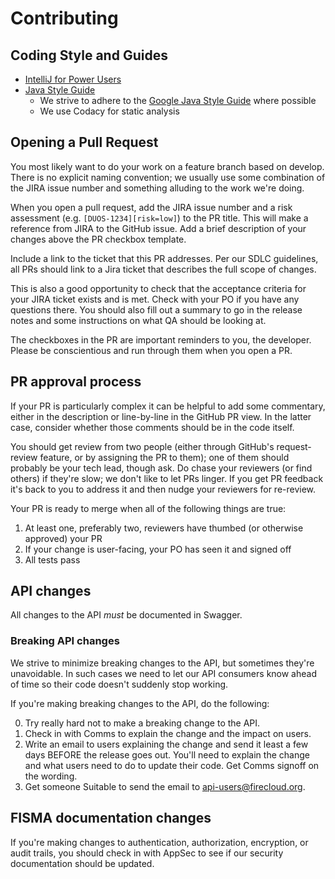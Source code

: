 # Contributing

## Coding Style and Guides
* [IntelliJ for Power Users](https://github.com/DataBiosphere/terra/blob/main/docs/dev-guides/intellij.md)
* [Java Style Guide](https://github.com/DataBiosphere/terra/blob/main/docs/dev-guides/java-style.md)
  * We strive to adhere to the [Google Java Style Guide](https://google.github.io/styleguide/javaguide.html) where possible
  * We use Codacy for static analysis

## Opening a Pull Request

You most likely want to do your work on a feature branch based on develop. 
There is no explicit naming convention; we usually use some combination of 
the JIRA issue number and something alluding to the work we're doing.

When you open a pull request, add the JIRA issue number and a risk assessment 
(e.g. `[DUOS-1234][risk=low]`) to the PR title. This will make a reference 
from JIRA to the GitHub issue. Add a brief description of your changes above 
the PR checkbox template.

Include a link to the ticket that this PR addresses. Per our SDLC guidelines,
all PRs should link to a Jira ticket that describes the full scope of changes.

This is also a good opportunity to check that the acceptance criteria for your 
JIRA ticket exists and is met. Check with your PO if you have any questions 
there. You should also fill out a summary to go in the release notes and some 
instructions on what QA should be looking at.

The checkboxes in the PR are important reminders to you, the developer. Please 
be conscientious and run through them when you open a PR.

## PR approval process

If your PR is particularly complex it can be helpful to add some commentary, 
either in the description or line-by-line in the GitHub PR view. In the 
latter case, consider whether those comments should be in the code itself.

You should get review from two people (either through GitHub's request-review 
feature, or by assigning the PR to them); one of them should probably be your 
tech lead, though ask. Do chase your reviewers (or find others) if they're 
slow; we don't like to let PRs linger. If you get PR feedback it's back to 
you to address it and then nudge your reviewers for re-review.

Your PR is ready to merge when all of the following things are true:

1. At least one, preferably two, reviewers have thumbed (or otherwise approved) your PR
2. If your change is user-facing, your PO has seen it and signed off
3. All tests pass

## API changes

All changes to the API _must_ be documented in Swagger.


### Breaking API changes

We strive to minimize breaking changes to the API, but sometimes they're unavoidable. In such cases we need to let our API consumers know ahead of time so their code doesn't suddenly stop working.

If you're making breaking changes to the API, do the following:

0. Try really hard not to make a breaking change to the API.
1. Check in with Comms to explain the change and the impact on users.
2. Write an email to users explaining the change and send it least a few days BEFORE the release goes out. You'll need to explain the change and what users need to do to update their code. Get Comms signoff on the wording.
3. Get someone Suitable to send the email to api-users@firecloud.org.

## FISMA documentation changes

If you're making changes to authentication, authorization, encryption, or audit 
trails, you should check in with AppSec to see if our security documentation 
should be updated.
